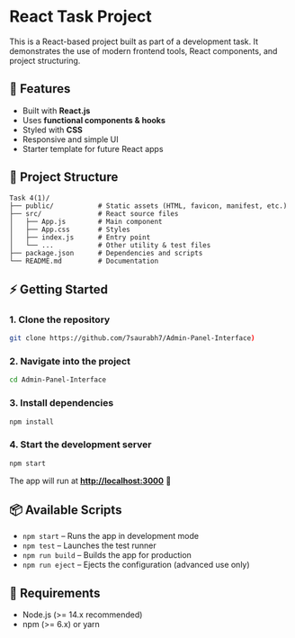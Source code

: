 # React Task Project

This is a React-based project built as part of a development task. It demonstrates the use of modern frontend tools, React components, and project structuring.

## 🚀 Features

* Built with **React.js**
* Uses **functional components & hooks**
* Styled with **CSS**
* Responsive and simple UI
* Starter template for future React apps

## 📂 Project Structure

```
Task 4(1)/
├── public/           # Static assets (HTML, favicon, manifest, etc.)
├── src/              # React source files
│   ├── App.js        # Main component
│   ├── App.css       # Styles
│   ├── index.js      # Entry point
│   └── ...           # Other utility & test files
├── package.json      # Dependencies and scripts
└── README.md         # Documentation
```

## ⚡ Getting Started

### 1. Clone the repository

```bash
git clone https://github.com/7saurabh7/Admin-Panel-Interface)
```

### 2. Navigate into the project

```bash
cd Admin-Panel-Interface
```

### 3. Install dependencies

```bash
npm install
```

### 4. Start the development server

```bash
npm start
```

The app will run at **[http://localhost:3000](http://localhost:3000)** 🎉

## 📦 Available Scripts

* `npm start` – Runs the app in development mode
* `npm test` – Launches the test runner
* `npm run build` – Builds the app for production
* `npm run eject` – Ejects the configuration (advanced use only)

## 📌 Requirements

* Node.js (>= 14.x recommended)
* npm (>= 6.x) or yarn
